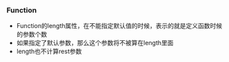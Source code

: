 ### Function

- Function的length属性，在不能指定默认值的时候，表示的就是定义函数时候的参数个数
- 如果指定了默认参数，那么这个参数将不被算在length里面
- length也不计算rest参数
